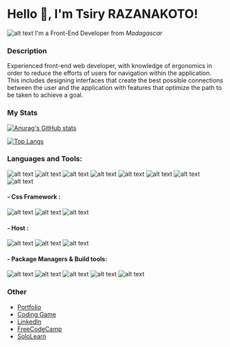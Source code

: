   # Hello 👋, I'm Tsiry RAZANAKOTO!  
  
![alt text](https://github.com/tsiryjl/tsiryjl/blob/master/imgBackground.png?raw=true)
 I'm a Front-End Developer from *Madagascar*
 
### Description
Experienced front-end web developer, with knowledge of ergonomics in order to reduce the efforts of users for navigation within the application. This includes designing interfaces that create the best possible connections between the user and the application with features that optimize the path to be taken to achieve a goal.
 
### My Stats
[![Anurag's GitHub stats](https://github-readme-stats.vercel.app/api?username=tsiryjl&show_icons=true&theme=radical)](https://github.com/tsiryjl)

[![Top Langs](https://github-readme-stats.vercel.app/api/top-langs/?username=tsiryjl&theme=radical&layout=compact)](https://github.com/tsiryjl)

### Languages and Tools: <br>
![alt text](https://img.shields.io/badge/HTML5-E34F26?style=for-the-badge&logo=html5&logoColor=white) 
![alt text](https://img.shields.io/badge/CSS3-1572B6?style=for-the-badge&logo=css3&logoColor=white) 
![alt text](https://img.shields.io/badge/javascript-24292e?style=for-the-badge&logo=javascript&logoColor=yellow) 
![alt text](https://img.shields.io/badge/typescript-dedede?style=for-the-badge&logo=typescript&logoColor=17b1b1) 
![alt text](https://img.shields.io/badge/Sass-CC6699?style=for-the-badge&logo=sass&logoColor=white) ![alt text](https://img.shields.io/badge/Ruby-CC342D?style=for-the-badge&logo=ruby&logoColor=white) 
![alt text](https://img.shields.io/badge/Vue.js-35495E?style=for-the-badge&logo=vue.js&logoColor=4FC08D) 
 ![alt text](https://img.shields.io/badge/Ruby_on_Rails-CC0000?style=for-the-badge&logo=ruby-on-rails&logoColor=white)

#### - Css Framework : 
![alt text](https://img.shields.io/badge/Bootstrap-563D7C?style=for-the-badge&logo=bootstrap&logoColor=white)
![alt text](https://img.shields.io/badge/tailwind_CSS-38B2AC?style=for-the-badge&logo=tailwind-css&logoColor=white) 
![alt text](https://img.shields.io/badge/materialize_css-eb7077?style=for-the-badge&logo=materializecss&logoColor=white) 

#### - Host :
![alt text](https://img.shields.io/badge/Heroku-430098?style=for-the-badge&logo=heroku&logoColor=white)
![alt text](https://img.shields.io/badge/Netlify-00C7B7?style=for-the-badge&logo=netlify&logoColor=white) 
![alt text](https://img.shields.io/badge/github-24292e?style=for-the-badge&logo=github&logoColor=white)

#### - Package Managers & Build tools:
![alt text](https://img.shields.io/badge/yarn-211748?style=for-the-badge&logo=yarn&logoColor=white)
![alt text](https://img.shields.io/badge/npm-820000?style=for-the-badge&logo=npm&logoColor=white)
![alt text](https://img.shields.io/badge/webpack-0ec0d2?style=for-the-badge&logo=webpack&logoColor=white)
![alt text](https://img.shields.io/badge/gulp-CC0000?style=for-the-badge&logo=gulp&logoColor=white)
![alt text](https://img.shields.io/badge/RubyGem-CC0000?style=for-the-badge&logo=ruby&logoColor=white)

### Other
- [Portfolio](https://tsiryjl.netlify.app)<br>
- [Coding Game](https://www.codingame.com/profile/6b98548ed6dd867d1845e862329435395346463)<br>
- [LinkedIn](https://www.linkedin.com/in/tsiry-razanakoto-b035a9170/)<br>
- [FreeCodeCamp](https://www.freecodecamp.org/fccbc221c45-ab89-440c-92c3-285305c898e2)
- [SoloLearn](https://www.sololearn.com/profile/21461799)
